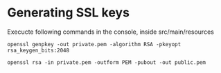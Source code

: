 # Generating SSL keys

Execucte following commands in the console, inside src/main/resources

```
openssl genpkey -out private.pem -algorithm RSA -pkeyopt rsa_keygen_bits:2048
```

```
openssl rsa -in private.pem -outform PEM -pubout -out public.pem
```